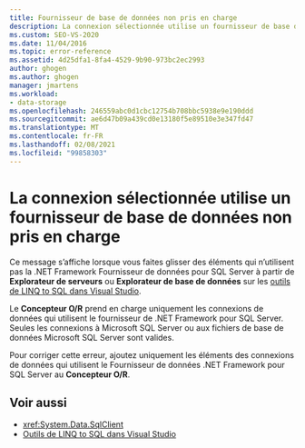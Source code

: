 ```yaml
---
title: Fournisseur de base de données non pris en charge
description: La connexion sélectionnée utilise un fournisseur de base de données non pris en charge. Affichez des informations sur ce message de Concepteur Objet Relationnel Visual Studio (Concepteur O/R).
ms.custom: SEO-VS-2020
ms.date: 11/04/2016
ms.topic: error-reference
ms.assetid: 4d25dfa1-8fa4-4529-9b90-973bc2ec2993
author: ghogen
ms.author: ghogen
manager: jmartens
ms.workload:
- data-storage
ms.openlocfilehash: 246559abc0d1cbc12754b708bbc5938e9e190ddd
ms.sourcegitcommit: ae6d47b09a439cd0e13180f5e89510e3e347fd47
ms.translationtype: MT
ms.contentlocale: fr-FR
ms.lasthandoff: 02/08/2021
ms.locfileid: "99858303"
---
```

# <a name="the-selected-connection-uses-an-unsupported-database-provider"></a>La connexion sélectionnée utilise un fournisseur de base de données non pris en charge

Ce message s’affiche lorsque vous faites glisser des éléments qui n’utilisent pas la .NET Framework Fournisseur de données pour SQL Server à partir de **Explorateur de serveurs** ou **Explorateur de base de données** sur les [outils de LINQ to SQL dans Visual Studio](../data-tools/linq-to-sql-tools-in-visual-studio2.md).

Le **Concepteur O/R** prend en charge uniquement les connexions de données qui utilisent le fournisseur de .NET Framework pour SQL Server. Seules les connexions à Microsoft SQL Server ou aux fichiers de base de données Microsoft SQL Server sont valides.

Pour corriger cette erreur, ajoutez uniquement les éléments des connexions de données qui utilisent le Fournisseur de données .NET Framework pour SQL Server au **Concepteur O/R**.

## <a name="see-also"></a>Voir aussi

- <xref:System.Data.SqlClient>
- [Outils de LINQ to SQL dans Visual Studio](../data-tools/linq-to-sql-tools-in-visual-studio2.md)
